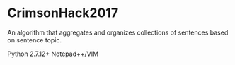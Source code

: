 # CrimsonHack2017
An algorithm that aggregates and organizes collections of sentences based on sentence topic.

Python 2.7.12+
Notepad++/VIM


